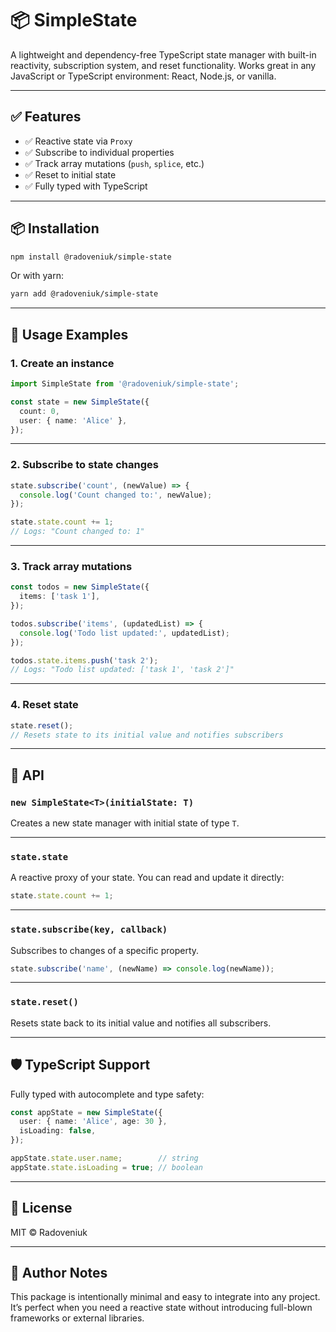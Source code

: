 # 📦 SimpleState

A lightweight and dependency-free TypeScript state manager with built-in reactivity, subscription system, and reset functionality. Works great in any JavaScript or TypeScript environment: React, Node.js, or vanilla.

---

## ✅ Features

- ✅ Reactive state via `Proxy`
- ✅ Subscribe to individual properties
- ✅ Track array mutations (`push`, `splice`, etc.)
- ✅ Reset to initial state
- ✅ Fully typed with TypeScript

---

## 📦 Installation

```bash
npm install @radoveniuk/simple-state
```

Or with yarn:

```bash
yarn add @radoveniuk/simple-state
```
---

## 🚀 Usage Examples

### 1. Create an instance

```ts
import SimpleState from '@radoveniuk/simple-state';

const state = new SimpleState({
  count: 0,
  user: { name: 'Alice' },
});
```

---

### 2. Subscribe to state changes

```ts
state.subscribe('count', (newValue) => {
  console.log('Count changed to:', newValue);
});

state.state.count += 1;
// Logs: "Count changed to: 1"
```

---

### 3. Track array mutations

```ts
const todos = new SimpleState({
  items: ['task 1'],
});

todos.subscribe('items', (updatedList) => {
  console.log('Todo list updated:', updatedList);
});

todos.state.items.push('task 2');
// Logs: "Todo list updated: ['task 1', 'task 2']"
```

---

### 4. Reset state

```ts
state.reset();
// Resets state to its initial value and notifies subscribers
```

---

## 🧩 API

### `new SimpleState<T>(initialState: T)`

Creates a new state manager with initial state of type `T`.

---

### `state.state`

A reactive proxy of your state. You can read and update it directly:

```ts
state.state.count += 1;
```

---

### `state.subscribe(key, callback)`

Subscribes to changes of a specific property.

```ts
state.subscribe('name', (newName) => console.log(newName));
```

---

### `state.reset()`

Resets state back to its initial value and notifies all subscribers.

---

## 🛡 TypeScript Support

Fully typed with autocomplete and type safety:

```ts
const appState = new SimpleState({
  user: { name: 'Alice', age: 30 },
  isLoading: false,
});

appState.state.user.name;        // string
appState.state.isLoading = true; // boolean
```

---

## 📄 License

MIT © Radoveniuk

---

## 🧠 Author Notes

This package is intentionally minimal and easy to integrate into any project. It’s perfect when you need a reactive state without introducing full-blown frameworks or external libraries.